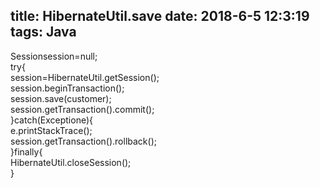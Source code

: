 title: HibernateUtil.save
date: 2018-6-5 12:3:19
tags: Java
---
  Sessionsession=null;  
try{  
 session=HibernateUtil.getSession();  
 session.beginTransaction();  
 session.save(customer);  
 session.getTransaction().commit();  
}catch(Exceptione){  
 e.printStackTrace();  
 session.getTransaction().rollback();  
}finally{  
 HibernateUtil.closeSession();  
}  
 